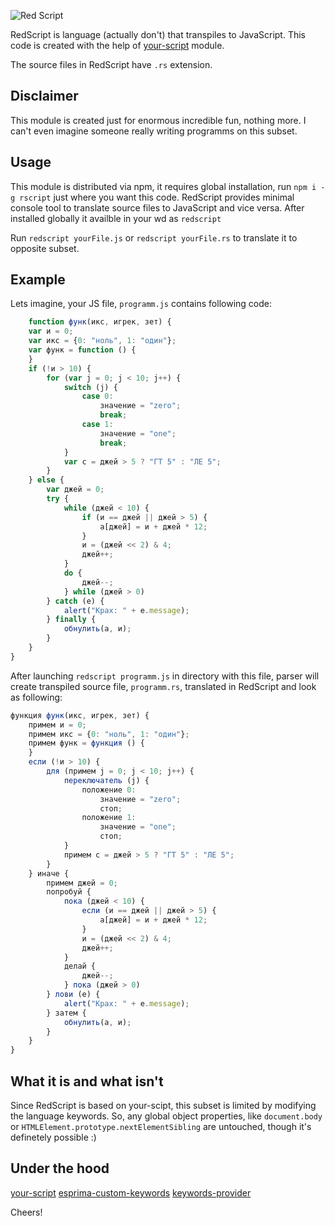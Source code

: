 ![Red Script](http://img42.com/CvCSa+ "RedScript")

RedScript is language (actually don't) that transpiles to JavaScript.
This code is created with the help of [your-script](https://github.com/iamfrontender/your-script) module.

The source files in RedScript have `.rs` extension.

## Disclaimer
This module is created just for enormous incredible fun, nothing more. I can't even imagine someone really writing programms on this subset.

## Usage
This module is distributed via npm, it requires global installation, run `npm i -g rscript` just where you want this code.
RedScript provides minimal console tool to translate source files to JavaScript and vice versa.
After installed globally it availble in your wd as `redscript`

Run `redscript yourFile.js` or `redscript yourFile.rs` to translate it to opposite subset.

## Example

Lets imagine, your JS file, `programm.js` contains following code:
```javascript
    function функ(икс, игрек, зет) {                         
    var и = 0;                              
    var икс = {0: "ноль", 1: "один"};          
    var функ = function () {                  
    }                                          
    if (!и > 10) {                           
        for (var j = 0; j < 10; j++) {      
            switch (j) {                
                case 0:                   
                    значение = "zero";            
                    break;                      
                case 1:                   
                    значение = "one";             
                    break;                      
            }                                  
            var с = джей > 5 ? "ГТ 5" : "ЛЕ 5";
        }                                      
    } else {                                  
        var джей = 0;                          
        try {                             
            while (джей < 10) {                    
                if (и == джей || джей > 5) {       
                    a[джей] = и + джей * 12;         
                }                              
                и = (джей << 2) & 4;              
                джей++;                           
            }                                  
            do {                            
                джей--;                           
            } while (джей > 0)                     
        } catch (e) {                           
            alert("Крах: " + e.message);    
        } finally {                              
            обнулить(a, и);                       
        }                                      
    }                                          
}                                   
```

After launching `redscript programm.js` in directory with this file, parser will create transpiled source file, `programm.rs`, translated in RedScript and look as following:

```javascript
функция функ(икс, игрек, зет) {                         
    примем и = 0;                              
    примем икс = {0: "ноль", 1: "один"};          
    примем функ = функция () {                  
    }                                          
    если (!и > 10) {                           
        для (примем j = 0; j < 10; j++) {      
            переключатель (j) {                
                положение 0:                   
                    значение = "zero";            
                    стоп;                      
                положение 1:                   
                    значение = "one";             
                    стоп;                      
            }                                  
            примем с = джей > 5 ? "ГТ 5" : "ЛЕ 5";
        }                                      
    } иначе {                                  
        примем джей = 0;                          
        попробуй {                             
            пока (джей < 10) {                    
                если (и == джей || джей > 5) {       
                    a[джей] = и + джей * 12;         
                }                              
                и = (джей << 2) & 4;              
                джей++;                           
            }                                  
            делай {                            
                джей--;                           
            } пока (джей > 0)                     
        } лови (e) {                           
            alert("Крах: " + e.message);    
        } затем {                              
            обнулить(a, и);                       
        }                                      
    }                                          
}                                   
```

## What it is and what isn't

Since RedScript is based on your-scipt, this subset is limited by modifying the language keywords. So, any global object properties, like `document.body` or `HTMLElement.prototype.nextElementSibling` are untouched, though it's definetely possible :)

## Under the hood

[your-script](https://github.com/iamfrontender/your-script)
[esprima-custom-keywords](https://github.com/iamfrontender/esprima-custom-keywords)
[keywords-provider](https://github.com/iamfrontender/keywords-provider)

Cheers!